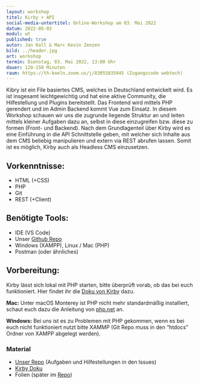 ```yaml
---
layout: workshop
titel: Kirby + API
social-media-untertitel: Online-Workshop am 03. Mai 2022
datum: 2022-05-03
modul: wt
published: true
autor: Jan Koll & Marc Kevin Zenzen
bild: ../header.jpg
art: workshop
termin: Dienstag, 03. Mai 2022, 13:00 Uhr
dauer: 120-150 Minuten
raum: https://th-koeln.zoom.us/j/83055835045 (Zugangscode webtech)
---
```


Kibry ist ein File basiertes CMS, welches in Deutschland entwickelt wird. Es ist insgesamt leichtgewichtig und hat eine aktive Community, die Hilfestellung und Plugins bereitstellt. Das Frontend wird mittels PHP gerendert und im Admin Backend kommt Vue zum Einsatz. In diesem Workshop schauen wir uns die zugrunde liegende Struktur an und leiten mittels kleiner Aufgaben dazu an, selbst in diese einzugreifen bzw. diese zu formen (Front- und Backend). Nach dem Grundlagenteil über Kirby wird es eine Einführung in die API Schnittstelle geben, mit welcher sich Inhalte aus dem CMS beliebig manipulieren und extern via REST abrufen lassen. Somit ist es möglich, Kirby auch als Headless CMS einzusetzen.

## Vorkenntnisse:
- HTML (+CSS)
- PHP
- Git
- REST (+Client)

## Benötigte Tools:
- IDE (VS Code)
- Unser [Github Repo](https://github.com/JanKoll/kirby-api)
- Windows (XAMPP), Linux / Mac (PHP)
- Postman (oder ähnliches)

## Vorbereitung:
Kirby lässt sich lokal mit PHP starten, bitte überprüft vorab, ob das bei euch funktioniert. Hier findet ihr die [Doku von Kirby](https://getkirby.com/docs/guide/quickstart) dazu.

**Mac:** Unter macOS Monterey ist PHP nicht mehr standardmäßig installiert, schaut euch dazu die Anleitung von [php.net](https://www.php.net/manual/de/install.macosx.packages.php) an.

**Windows:** Bei uns ist es zu Problemen mit PHP gekommen, wenn es bei euch nicht funktioniert nutzt bitte XAMMP (Git Repo muss in den “htdocs” Ordner von XAMPP abgelegt werden).

### Material
- [Unser Repo](https://github.com/JanKoll/kirby-api) (Aufgaben und Hilfestellungen in den Issues)
- [Kirby Doku](https://getkirby.com/docs/reference)
- Folien (später im [Repo](https://github.com/JanKoll/kirby-api))
